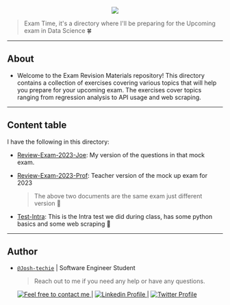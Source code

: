<p align="center">
<img src ="https://external-content.duckduckgo.com/iu/?u=https%3A%2F%2Fwww.brandeis.edu%2Fglobal%2Fstudent-insights%2Fimages%2Fmidterm-2.jpg&f=1&nofb=1&ipt=9b759872d35d734b91e57add3f0395345cc6196f2e0f1b145ef3464b19b685c6&ipo=images">
</p>

> Exam Time, it's a directory where I'll be preparing for the Upcoming exam in Data Science 🍀

---

<h2> About </h2>

- Welcome to the Exam Revision Materials repository! This directory contains a collection of exercises covering various topics that will help you prepare for your upcoming exam. The exercises cover topics ranging from regression analysis to API usage and web scraping.

---

<h2> Content table </h2>

I have the following in this directory:

- [Review-Exam-2023-Joe](<./Revision_Examen_2024_(my_version).ipynb>): My version of the questions in that mock exam.
- [Review-Exam-2023-Prof](./Correction_Revision_2024.ipynb): Teacher version of the mock up exam for 2023

  > The above two documents are the same exam just different version 🐰

- [Test-Intra](<./Test_Intra_DS_GC_(2024).ipynb>): This is the Intra test we did during class, has some python basics and some web scraping 🌟

---

<h2> Author </h2>

- [`@Josh-techie`](https://github.com/Josh-techie) | Software Engineer Student

  > Reach out to me if you need any help or have any questions.

  <a href="mailto:youssef.abouyahia@e-polytechnique.ma">
  	<img alt="Feel free to contact me" src="https://img.shields.io/badge/-Ask_me_anything-blue?style=flat&logo=Gmail&logoColor=white&link=mailto:youssef.abouyahia@e-polytechnique.ma&color=3d85c6" />
  </a>
  <span> | </span>
    <a href="https://www.linkedin.com/in/youssef-abouyahia/">
        <img alt="Linkedin Profile" src="https://img.shields.io/badge/-Linkedin-0072b1?style=flat&logo=Linkedin&logoColor=white&link=https://www.linkedin.com/in/youssef-abouyahia/" />
    </a>
    <span> | </span>
    <a href="https://twitter.com/JoesephAb">
        <img alt="Twitter Profile" src="https://img.shields.io/badge/-Twitter-0072b1?style=flat&logo=Twitter&logoColor=white&link=https://twitter.com/JoesephAb&color=1DA1F2" />
    </a>
